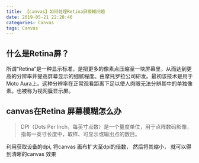 ```yaml
---
title: 【canvas】如何处理Retina屏模糊问题
date: 2019-05-21 22:28:40
categories: Canvas
tags: Canvas
---
```



## 什么是Retina屏？
所谓“Retina”是一种显示标准，是把更多的像素点压缩至一块屏幕里，从而达到更高的分辨率并提高屏幕显示的细腻程度。由摩托罗拉公司研发。最初该技术是用于Moto Aura上。这种分辨率在正常观看距离下足以使人肉眼无法分辨其中的单独像素。也被称为视网膜显示屏。


## canvas在Retina 屏幕模糊怎么办
> DPI（Dots Per Inch，每英寸点数）是一个量度单位，用于点阵数码影像，指每一英寸长度中，取样、可显示或输出点的数目。

利用获取设备的dpi, 将canvas 画布扩大至dpi的倍数， 然后将其缩小， 就可以得到清晰的canvas 效果









